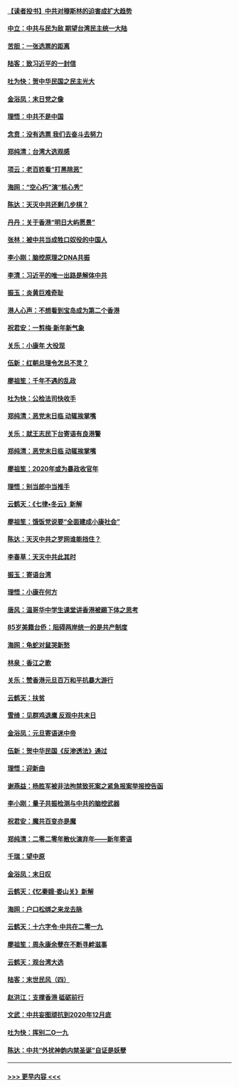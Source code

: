 #### [【读者投书】中共对穆斯林的迫害成扩大趋势](../pages/nsc993/n11791371.md?t=01140944) 
#### [中立：中共与民为敌 期望台湾民主统一大陆](../pages/nsc993/n11790392.md?t=01140944) 
#### [苦胆：一张选票的距离](../pages/nsc993/n11788914.md?t=01140944) 
#### [陆客：致习近平的一封信](../pages/nsc993/n11788867.md?t=01140944) 
#### [吐为快：贺中华民国之民主光大](../pages/nsc993/n11788618.md?t=01140944) 
#### [金浴凤：末日党之像](../pages/nsc993/n11787475.md?t=01140944) 
#### [理悟：中共不是中国](../pages/nsc993/n11787463.md?t=01140944) 
#### [念贲：没有选票  我们去奋斗去努力](../pages/nsc993/n11787398.md?t=01140944) 
#### [郑纯清：台湾大选观感](../pages/nsc993/n11786210.md?t=01140944) 
#### [项云：老百姓看“打黑除恶”](../pages/nsc993/n11785398.md?t=01140944) 
#### [海网：“空心朽”演“核心秀”](../pages/nsc993/n11783874.md?t=01140944) 
#### [陈达：天灭中共还剩几步棋？](../pages/nsc993/n11783719.md?t=01140944) 
#### [丹丹：关于香港“明日大屿愿景”](../pages/nsc993/n11783273.md?t=01140944) 
#### [张林：被中共当成牲口奴役的中国人](../pages/nsc993/n11782397.md?t=01140944) 
#### [李小刚：脑控原理之DNA共振](../pages/nsc993/n11780962.md?t=01140944) 
#### [李清：习近平的唯一出路是解体中共](../pages/nsc993/n11780866.md?t=01140944) 
#### [振玉：炎黄巨难奇耻](../pages/nsc993/n11779632.md?t=01140944) 
#### [港人心声：不想看到宝岛成为第二个香港](../pages/nsc993/n11778817.md?t=01140944) 
#### [祝君安：一剪梅‧新年新气象](../pages/nsc993/n11776340.md?t=01140944) 
#### [关乐：小康年 大役现](../pages/nsc993/n11774213.md?t=01140944) 
#### [伍新：红朝总理令怎总不灵？](../pages/nsc993/n11770813.md?t=01140944) 
#### [廖祖笙：千年不遇的乱政](../pages/nsc993/n11770373.md?t=01140944) 
#### [吐为快：公检法司快收手](../pages/nsc993/n11770359.md?t=01140944) 
#### [郑纯清：恶党末日临 动辄挨掌嘴](../pages/nsc993/n11769912.md?t=01140944) 
#### [关乐：就王志民下台寄语有良港警](../pages/nsc993/n11769903.md?t=01140944) 
#### [郑纯清：恶党末日临 动辄挨掌嘴](../pages/nsc993/n11769356.md?t=01140944) 
#### [廖祖笙：2020年或为暴政收官年](../pages/nsc993/n11768216.md?t=01140944) 
#### [理悟：别当郎中当推手](../pages/nsc993/n11768243.md?t=01140944) 
#### [云鹤天：《七律▪冬云》新解](../pages/nsc993/n11768204.md?t=01140944) 
#### [廖祖笙：饿饭党说要“全面建成小康社会”](../pages/nsc993/n11767482.md?t=01140944) 
#### [陈达：天灭中共之罗网谁能挡住？](../pages/nsc993/n11767465.md?t=01140944) 
#### [李春草：天灭中共此其时](../pages/nsc993/n11767452.md?t=01140944) 
#### [振玉：寄语台湾](../pages/nsc993/n11767432.md?t=01140944) 
#### [理悟：小康在何方](../pages/nsc993/n11767394.md?t=01140944) 
#### [唐风：温哥华中学生课堂讲香港被踢下体之思考](../pages/nsc993/n11766848.md?t=01140944) 
#### [85岁美籍台侨：阻碍两岸统一的是共产制度](../pages/nsc993/n11765043.md?t=01140944) 
#### [海网：龟蛇对鼠哭新愁](../pages/nsc993/n11764895.md?t=01140944) 
#### [林泉：香江之歌](../pages/nsc993/n11764415.md?t=01140944) 
#### [关乐：赞香港元旦百万和平抗暴大游行](../pages/nsc993/n11764382.md?t=01140944) 
#### [云鹤天：扶贫](../pages/nsc993/n11764245.md?t=01140944) 
#### [雪绮：见群鸡退鹰  反观中共末日](../pages/nsc993/n11762112.md?t=01140944) 
#### [金浴凤：元旦寄语迷中帝](../pages/nsc993/n11761788.md?t=01140944) 
#### [伍新：贺中华民国《反渗透法》通过](../pages/nsc993/n11761994.md?t=01140944) 
#### [理悟：迎新曲](../pages/nsc993/n11761152.md?t=01140944) 
#### [谢燕益：杨胜军被非法拘禁致死案之紧急报案举报控告函](../pages/nsc993/n11756134.md?t=01140944) 
#### [李小刚：量子共振检测与中共的脑控武器](../pages/nsc993/n11754518.md?t=01140944) 
#### [祝君安：魔共百变亦是魔](../pages/nsc993/n11754469.md?t=01140944) 
#### [郑纯清：二零二零年散伙演弃年——新年寄语](../pages/nsc993/n11754195.md?t=01140944) 
#### [千瑞：望中原](../pages/nsc993/n11754159.md?t=01140944) 
#### [金浴凤：末日叹](../pages/nsc993/n11752359.md?t=01140944) 
#### [云鹤天：《忆秦娥‧娄山关》新解](../pages/nsc993/n11752348.md?t=01140944) 
#### [海网：户口松绑之来龙去脉](../pages/nsc993/n11752328.md?t=01140944) 
#### [云鹤天：十六字令‧中共在二零一九](../pages/nsc993/n11752305.md?t=01140944) 
#### [廖祖笙：周永康余孽在不断寻衅滋事](../pages/nsc993/n11751013.md?t=01140944) 
#### [云鹤天：观台湾大选](../pages/nsc993/n11751007.md?t=01140944) 
#### [陆客：末世民风（四）](../pages/nsc993/n11749203.md?t=01140944) 
#### [赵洪江：支撑香港 砥砺前行](../pages/nsc993/n11748482.md?t=01140944) 
#### [文武：中共妄图顽抗到2020年12月底](../pages/nsc993/n11748446.md?t=01140944) 
#### [吐为快：挥别二O一九](../pages/nsc993/n11748411.md?t=01140944) 
#### [陈达：中共“外扰神韵内禁圣诞”自证是妖孽](../pages/nsc993/n11748226.md?t=01140944) 

----
#### [ >>> 更早内容 <<< ](../indexes/nsc993-earlier.md)
